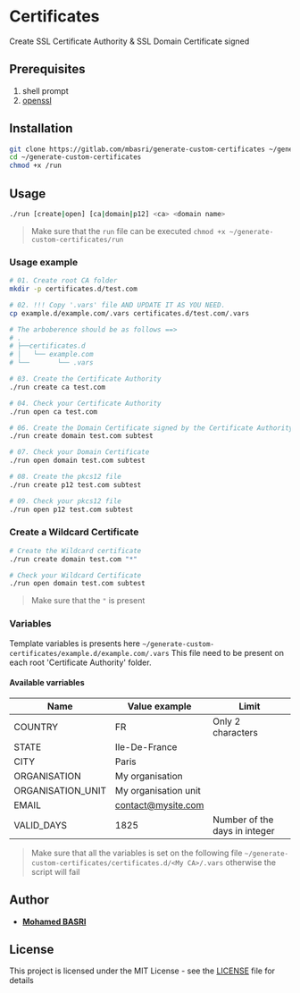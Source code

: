 # Certificates

Create SSL Certificate Authority & SSL Domain Certificate signed

## Prerequisites

1. shell prompt
2. [openssl](https://www.google.com/search?q=how+to+install+openssl+linux)

## Installation

```bash
git clone https://gitlab.com/mbasri/generate-custom-certificates ~/generate-custom-certificates
cd ~/generate-custom-certificates
chmod +x /run
```

## Usage

```bash
./run [create|open] [ca|domain|p12] <ca> <domain name>
```

> Make sure that the `run` file can be executed  ```chmod +x ~/generate-custom-certificates/run```

### Usage example

```bash
# 01. Create root CA folder
mkdir -p certificates.d/test.com

# 02. !!! Copy '.vars' file AND UPDATE IT AS YOU NEED.
cp example.d/example.com/.vars certificates.d/test.com/.vars

# The arboberence should be as follows ==>
# .
# ├──certificates.d
# │   └── example.com
# └──       └── .vars

# 03. Create the Certificate Authority
./run create ca test.com

# 04. Check your Certificate Authority
./run open ca test.com

# 06. Create the Domain Certificate signed by the Certificate Authority
./run create domain test.com subtest

# 07. Check your Domain Certificate
./run open domain test.com subtest

# 08. Create the pkcs12 file
./run create p12 test.com subtest

# 09. Check your pkcs12 file
./run open p12 test.com subtest
```

### Create a Wildcard Certificate

```bash
# Create the Wildcard certificate
./run create domain test.com "*"

# Check your Wildcard Certificate
./run open domain test.com subtest
```

> Make sure that the `"` is present


### Variables

Template variables is presents here `~/generate-custom-certificates/example.d/example.com/.vars`
This file need to be present on each root 'Certificate Authority' folder.

#### Available varriables

| Name |  Value example | Limit
|------| -------------|-------------|
| COUNTRY | FR | Only 2 characters |
| STATE | Ile-De-France | |
| CITY | Paris | |
| ORGANISATION | My organisation | |
| ORGANISATION_UNIT | My organisation unit | |
| EMAIL | contact@mysite.com | |
| VALID_DAYS | 1825 | Number of the days in integer|

> Make sure that all the variables is set on the following file  `~/generate-custom-certificates/certificates.d/<My CA>/.vars` otherwise the script will fail

## Author

* [**Mohamed BASRI**](https://gitlab.com/mbasri)

## License

This project is licensed under the MIT License - see the [LICENSE](./LICENSE) file for details
